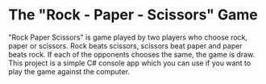# The "Rock - Paper - Scissors" Game
"Rock Paper Scissors" is game played by two players who choose rock, paper or scissors. Rock beats scissors, scissors beat paper and paper beats rock. If each of the opponents chooses the same, the game is draw. This project is a simple C# console app which you can use if you want to play the game against the computer.
